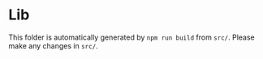 # Lib

This folder is automatically generated by `npm run build` from `src/`. Please make any changes in `src/`.
